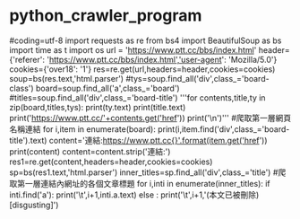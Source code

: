 # python_crawler_program
#coding=utf-8
import requests as re
from bs4 import BeautifulSoup as bs
import time as t 
import os
url = 'https://www.ptt.cc/bbs/index.html'
header={'referer': 'https://www.ptt.cc/bbs/index.html','user-agent': 'Mozilla/5.0'}
cookies={'over18': '1'}
res=re.get(url,headers=header,cookies=cookies)
soup=bs(res.text,'html.parser')
#tys=soup.find_all('div',class_='board-class')
board=soup.find_all('a',class_='board')
#titles=soup.find_all('div',class_='board-title')
'''for contents,title,ty in zip(board,titles,tys):
    print(ty.text)
    print(title.text) 
    print('https://www.ptt.cc/'+contents.get('href'))
    print('\n')'''
#爬取第一層網頁名稱連結
for i,item in enumerate(board):
        print(i,item.find('div',class_='board-title').text)
        content='連結:https://www.ptt.cc{}'.format(item.get('href'))
        print(content)
        content=content.strip('連結:')
        res1=re.get(content,headers=header,cookies=cookies)
        sp=bs(res1.text,'html.parser')
        inner_titles=sp.find_all('div',class_='title')
#爬取第一層連結內網址的各個文章標題
        for i,inti in enumerate(inner_titles):
            if inti.find('a'):
                print('\t',i+1,inti.a.text)
            else :
                print('\t',i+1,'(本文已被刪除) [disgusting]')


